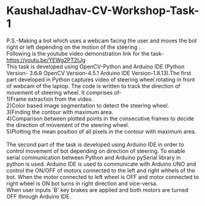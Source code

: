# KaushalJadhav-CV-Workshop-Task-1
P.S.-Making a bot which uses a webcam facing the user and moves the bot right or left depending on the motion of the steering . <br/>Following is the youtube video demonstration link for the task- https://youtu.be/YEWg2PT2tJg
<br>
This task is developed using OpenCV-Python and Arduino IDE (Python Version- 3.6.9 OpenCV Version-4.5.1 Arduino IDE Version-1.8.13).The first part developed in Python captures video of  steering wheel rotating in front of webcam of the laptop. The code is written to track the direction of movement of steering wheel. It comprises of- 
<br>1)Frame extraction from the video. 
<br>2)Color based image segmentation to detect the steering wheel.
<br>3)Finding the contour with maximum area.
<br>4)Comparison between plotted points in the consecutive frames to decide the direction of movement of the steering wheel.
<br>5)Plotting the mean position of all pixels in the contour with maximum area.
<br><br>The second part of the task is developed using Arduino IDE in order to control movement of bot depending on direction of steering. To enable serial communication between Python and Arduino pySerial library in python is used. Arduino IDE is used to communicate with Arduino UNO and control the ON/OFF of motors connected to the left and right whhels of the bot.
When the motor connected to left wheel is OFF and motor connected to right wheel is ON bot turns in right direction and vice-versa.
<br> When user inputs 'B' key brakes are applied and both motors are turned OFF through Arduino IDE.
